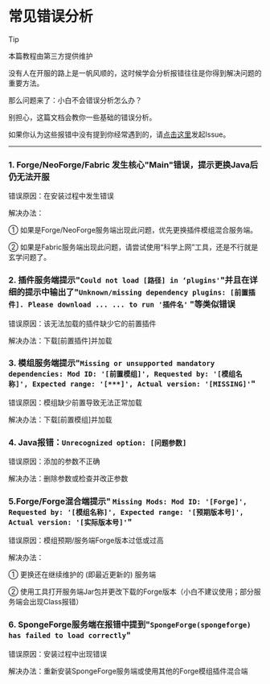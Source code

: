 # 常见错误分析

> [!TIP]
>
> 本篇教程由第三方提供维护
>
> 没有人在开服的路上是一帆风顺的，这时候学会分析报错往往是你得到解决问题的重要方法。
>
> 那么问题来了：小白不会错误分析怎么办？
>
> 别担心，这篇文档会教你一些基础的错误分析。
>
> 如果你认为这些报错中没有提到你经常遇到的，请[点击这里](https://github.com/Yuyi-Oak/MSL-Website-Modified/issues)发起Issue。

------

### 1. Forge/NeoForge/Fabric 发生核心"Main"错误，提示更换Java后仍无法开服

错误原因：在安装过程中发生错误

解决办法：

① 如果是Forge/NeoForge服务端出现此问题，优先更换插件模组混合服务端。

② 如果是Fabric服务端出现此问题，请尝试使用“科学上网”工具，还是不行就是玄学问题了。

### 2. 插件服务端提示"`Could not load [路径] in ‘plugins'`"并且在详细的提示中输出了"`Unknown/missing dependency plugins: [前置插件]. Please download ... ... to run '插件名'` "等类似错误

错误原因：该无法加载的插件缺少它的前置插件

解决办法：下载[前置插件]并加载

### 3. 模组服务端提示"`Missing or unsupported mandatory dependencies: Mod ID: '[前置模组]', Requested by: '[模组名称]', Expected range: '[***]', Actual version: '[MISSING]'`"

错误原因：模组缺少前置导致无法正常加载

解决办法：下载[前置模组]并加载

### 4. Java报错：`Unrecognized option: [问题参数]`

错误原因：添加的参数不正确

解决办法：删除参数或检查并改正参数

### 5.Forge/Forge混合端提示" `Missing Mods: Mod ID: '[Forge]', Requested by: '[模组名称]', Expected range: '[预期版本号]', Actual version: '[实际版本号]'`"

错误原因：模组预期/服务端Forge版本过低或过高

解决办法：

① 更换还在继续维护的 (即最近更新的) 服务端

② 使用工具打开服务端Jar包并更改下载的Forge版本（小白不建议使用；部分服务端会出现Class报错）

### 6. SpongeForge服务端在报错中提到"`SpongeForge(spongeforge) has failed to load correctly`"

错误原因：安装过程中出现错误

解决办法：重新安装SpongeForge服务端或使用其他的Forge模组插件混合端

